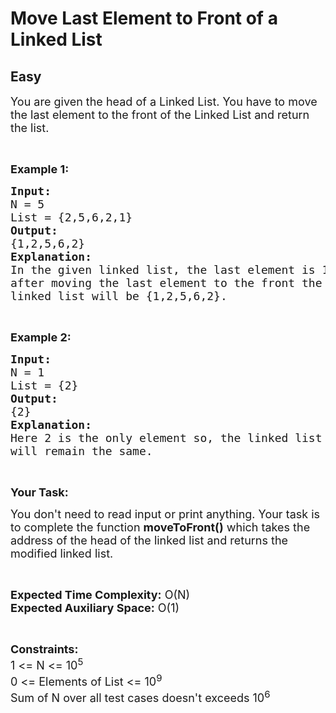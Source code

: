 # Move Last Element to Front of a Linked List
## Easy
<div class="problems_problem_content__Xm_eO" style="user-select: auto;"><p style="user-select: auto;"><span style="font-size: 18px; user-select: auto;">You are given the head of a Linked List. You have to move the last element to the front of the Linked List and return the list.</span></p>

<p style="user-select: auto;">&nbsp;</p>

<p style="user-select: auto;"><span style="font-size: 18px; user-select: auto;"><strong style="user-select: auto;">Example 1:</strong></span></p>

<pre style="position: relative; user-select: auto;"><span style="font-size: 18px; user-select: auto;"><strong style="user-select: auto;">Input:</strong></span><span style="font-size: 18px; user-select: auto;"><strong style="user-select: auto;">
</strong>N = 5
List = {2,5,6,2,1}<strong style="user-select: auto;">
Output:</strong></span><span style="font-size: 18px; user-select: auto;"><strong style="user-select: auto;">
</strong>{1,2,5,6,2}<strong style="user-select: auto;">
Explanation:
</strong>In the given linked list, the last element is 1,
after moving the last element to the front the
linked list will be {1,2,5,6,2}.</span><div class="open_grepper_editor" title="Edit &amp; Save To Grepper" style="user-select: auto;"></div></pre>

<p style="user-select: auto;">&nbsp;</p>

<p style="user-select: auto;"><span style="font-size: 18px; user-select: auto;"><strong style="user-select: auto;">Example 2:</strong></span></p>

<pre style="position: relative; user-select: auto;"><span style="font-size: 18px; user-select: auto;"><strong style="user-select: auto;">Input:
</strong>N = 1
List = {2}<strong style="user-select: auto;">
Output:
</strong>{2}<strong style="user-select: auto;">
Explanation:
</strong>Here 2 is the only element so, the linked list
will remain the same.</span><div class="open_grepper_editor" title="Edit &amp; Save To Grepper" style="user-select: auto;"></div></pre>

<p style="user-select: auto;">&nbsp;</p>

<p style="user-select: auto;"><span style="font-size: 18px; user-select: auto;"><strong style="user-select: auto;">Your Task:</strong></span></p>

<p style="user-select: auto;"><span style="font-size: 18px; user-select: auto;">You don't need to read input or print anything. Your task is to complete the function <strong style="user-select: auto;">moveToFront()</strong>&nbsp;which takes the address of the head of the linked list&nbsp;and returns the modified linked list.</span></p>

<p style="user-select: auto;">&nbsp;</p>

<p style="user-select: auto;"><span style="font-size: 18px; user-select: auto;"><strong style="user-select: auto;">Expected Time Complexity:</strong>&nbsp;O(N)<br style="user-select: auto;">
<strong style="user-select: auto;">Expected Auxiliary Space:</strong>&nbsp;O(1)</span></p>

<p style="user-select: auto;">&nbsp;</p>

<p style="user-select: auto;"><span style="font-size: 18px; user-select: auto;"><strong style="user-select: auto;">Constraints:</strong><br style="user-select: auto;">
1 &lt;= N&nbsp;&lt;= 10<sup style="user-select: auto;">5</sup><br style="user-select: auto;">
0 &lt;= Elements of List&nbsp;&lt;= 10<sup style="user-select: auto;">9</sup><br style="user-select: auto;">
Sum of N over all test cases doesn't exceeds 10<sup style="user-select: auto;">6</sup></span></p>
</div>